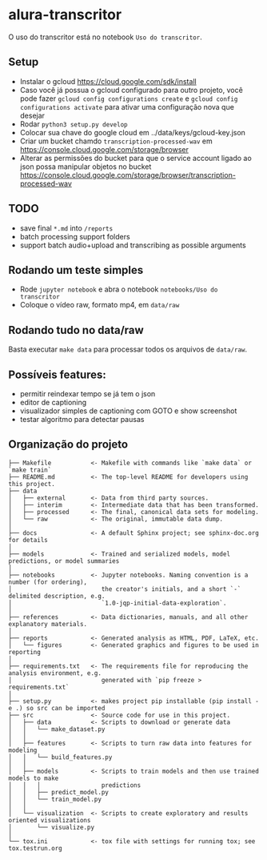 alura-transcritor
==============================

O uso do transcritor está no notebook `Uso do transcritor`.

Setup
-----

- Instalar o gcloud https://cloud.google.com/sdk/install
- Caso você já possua o gcloud configurado para outro projeto, você pode fazer `gcloud config configurations create` e `gcloud config configurations activate`  para ativar uma configuração nova que desejar
- Rodar `python3 setup.py develop`
- Colocar sua chave do google cloud em ../data/keys/gcloud-key.json
- Criar um bucket chamdo `transcription-processed-wav` em https://console.cloud.google.com/storage/browser
- Alterar as permissões do bucket para que o service account ligado ao json possa manipular objetos no bucket https://console.cloud.google.com/storage/browser/transcription-processed-wav

TODO
----

- save final `*.md` into `/reports`
- batch processing support folders
- support batch audio+upload and transcribing as possible arguments

Rodando um teste simples
------------------------

- Rode `jupyter notebook` e abra o notebook `notebooks/Uso do transcritor`
- Coloque o vídeo raw, formato mp4, em `data/raw`

Rodando tudo no data/raw
------------------------

Basta executar `make data` para processar todos os arquivos de `data/raw`.

Possíveis features:
-------------------

- permitir reindexar tempo se já tem o json
- editor de captioning
- visualizador simples de captioning com GOTO e show screenshot
- testar algoritmo para detectar pausas

Organização do projeto
------------

    ├── Makefile           <- Makefile with commands like `make data` or `make train`
    ├── README.md          <- The top-level README for developers using this project.
    ├── data
    │   ├── external       <- Data from third party sources.
    │   ├── interim        <- Intermediate data that has been transformed.
    │   ├── processed      <- The final, canonical data sets for modeling.
    │   └── raw            <- The original, immutable data dump.
    │
    ├── docs               <- A default Sphinx project; see sphinx-doc.org for details
    │
    ├── models             <- Trained and serialized models, model predictions, or model summaries
    │
    ├── notebooks          <- Jupyter notebooks. Naming convention is a number (for ordering),
    │                         the creator's initials, and a short `-` delimited description, e.g.
    │                         `1.0-jqp-initial-data-exploration`.
    │
    ├── references         <- Data dictionaries, manuals, and all other explanatory materials.
    │
    ├── reports            <- Generated analysis as HTML, PDF, LaTeX, etc.
    │   └── figures        <- Generated graphics and figures to be used in reporting
    │
    ├── requirements.txt   <- The requirements file for reproducing the analysis environment, e.g.
    │                         generated with `pip freeze > requirements.txt`
    │
    ├── setup.py           <- makes project pip installable (pip install -e .) so src can be imported
    ├── src                <- Source code for use in this project.
    │   ├── data           <- Scripts to download or generate data
    │   │   └── make_dataset.py
    │   │
    │   ├── features       <- Scripts to turn raw data into features for modeling
    │   │   └── build_features.py
    │   │
    │   ├── models         <- Scripts to train models and then use trained models to make
    │   │   │                 predictions
    │   │   ├── predict_model.py
    │   │   └── train_model.py
    │   │
    │   └── visualization  <- Scripts to create exploratory and results oriented visualizations
    │       └── visualize.py
    │
    └── tox.ini            <- tox file with settings for running tox; see tox.testrun.org
